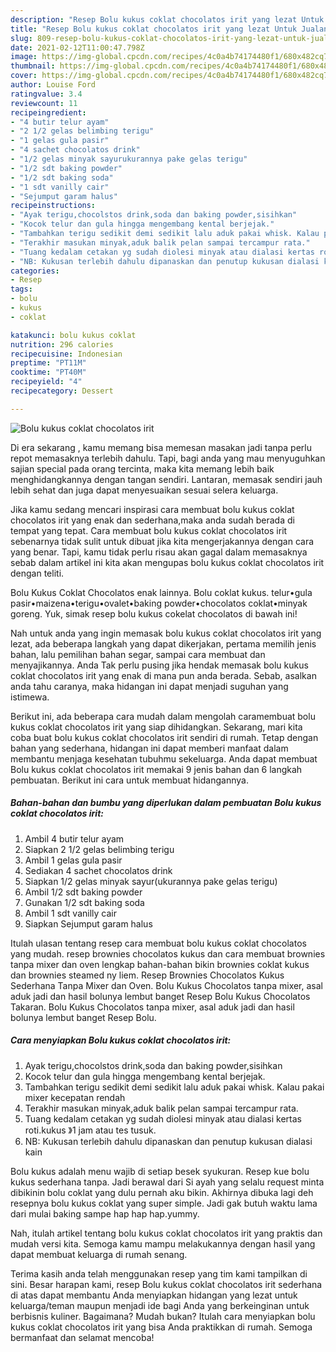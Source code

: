```yaml
---
description: "Resep Bolu kukus coklat chocolatos irit yang lezat Untuk Jualan"
title: "Resep Bolu kukus coklat chocolatos irit yang lezat Untuk Jualan"
slug: 809-resep-bolu-kukus-coklat-chocolatos-irit-yang-lezat-untuk-jualan
date: 2021-02-12T11:00:47.798Z
image: https://img-global.cpcdn.com/recipes/4c0a4b74174480f1/680x482cq70/bolu-kukus-coklat-chocolatos-irit-foto-resep-utama.jpg
thumbnail: https://img-global.cpcdn.com/recipes/4c0a4b74174480f1/680x482cq70/bolu-kukus-coklat-chocolatos-irit-foto-resep-utama.jpg
cover: https://img-global.cpcdn.com/recipes/4c0a4b74174480f1/680x482cq70/bolu-kukus-coklat-chocolatos-irit-foto-resep-utama.jpg
author: Louise Ford
ratingvalue: 3.4
reviewcount: 11
recipeingredient:
- "4 butir telur ayam"
- "2 1/2 gelas belimbing terigu"
- "1 gelas gula pasir"
- "4 sachet chocolatos drink"
- "1/2 gelas minyak sayurukurannya pake gelas terigu"
- "1/2 sdt baking powder"
- "1/2 sdt baking soda"
- "1 sdt vanilly cair"
- "Sejumput garam halus"
recipeinstructions:
- "Ayak terigu,chocolstos drink,soda dan baking powder,sisihkan"
- "Kocok telur dan gula hingga mengembang kental berjejak."
- "Tambahkan terigu sedikit demi sedikit lalu aduk pakai whisk. Kalau pakai mixer kecepatan rendah"
- "Terakhir masukan minyak,aduk balik pelan sampai tercampur rata."
- "Tuang kedalam cetakan yg sudah diolesi minyak atau dialasi kertas roti.kukus 》1 jam atau tes tusuk."
- "NB: Kukusan terlebih dahulu dipanaskan dan penutup kukusan dialasi kain"
categories:
- Resep
tags:
- bolu
- kukus
- coklat

katakunci: bolu kukus coklat 
nutrition: 296 calories
recipecuisine: Indonesian
preptime: "PT11M"
cooktime: "PT40M"
recipeyield: "4"
recipecategory: Dessert

---
```



![Bolu kukus coklat chocolatos irit](https://img-global.cpcdn.com/recipes/4c0a4b74174480f1/680x482cq70/bolu-kukus-coklat-chocolatos-irit-foto-resep-utama.jpg)

Di era  sekarang , kamu memang bisa memesan masakan jadi tanpa perlu repot memasaknya terlebih dahulu. Tapi, bagi anda yang mau menyuguhkan sajian special pada orang tercinta, maka kita memang lebih baik menghidangkannya dengan tangan sendiri. Lantaran, memasak sendiri jauh lebih sehat dan juga dapat menyesuaikan sesuai selera keluarga.

Jika kamu sedang mencari inspirasi cara membuat bolu kukus coklat chocolatos irit yang enak dan sederhana,maka anda sudah berada di tempat yang tepat. Cara membuat bolu kukus coklat chocolatos irit  sebenarnya tidak sulit untuk dibuat jika kita mengerjakannya dengan cara yang benar. Tapi, kamu tidak perlu risau akan gagal dalam memasaknya 
sebab dalam artikel ini kita akan mengupas bolu kukus coklat chocolatos irit dengan teliti.  

Bolu Kukus Coklat Chocolatos enak lainnya. Bolu coklat kukus. telur•gula pasir•maizena•terigu•ovalet•baking powder•chocolatos coklat•minyak goreng. Yuk, simak resep bolu kukus cokelat chocolatos di bawah ini!

Nah untuk anda yang ingin memasak bolu kukus coklat chocolatos irit yang lezat, ada beberapa langkah yang dapat dikerjakan, pertama memilih jenis bahan, lalu pemilihan bahan segar, sampai cara membuat dan menyajikannya. Anda Tak perlu pusing jika hendak memasak bolu kukus coklat chocolatos irit yang enak di mana pun anda berada. Sebab, asalkan anda  tahu caranya, maka hidangan ini dapat menjadi suguhan yang istimewa.

Berikut ini, ada beberapa cara mudah dalam mengolah caramembuat bolu kukus coklat chocolatos irit yang siap dihidangkan. Sekarang, mari kita coba buat bolu kukus coklat chocolatos irit sendiri di rumah. Tetap dengan bahan yang sederhana, hidangan ini dapat memberi manfaat dalam membantu menjaga kesehatan tubuhmu sekeluarga. Anda dapat membuat Bolu kukus coklat chocolatos irit memakai 9 jenis bahan dan 6 langkah pembuatan. Berikut ini cara untuk membuat hidangannya.

<!--inarticleads1-->

##### Bahan-bahan dan bumbu yang diperlukan dalam pembuatan Bolu kukus coklat chocolatos irit:

1. Ambil 4 butir telur ayam
1. Siapkan 2 1/2 gelas belimbing terigu
1. Ambil 1 gelas gula pasir
1. Sediakan 4 sachet chocolatos drink
1. Siapkan 1/2 gelas minyak sayur(ukurannya pake gelas terigu)
1. Ambil 1/2 sdt baking powder
1. Gunakan 1/2 sdt baking soda
1. Ambil 1 sdt vanilly cair
1. Siapkan Sejumput garam halus


Itulah ulasan tentang resep cara membuat bolu kukus coklat chocolatos yang mudah. resep brownies chocolatos kukus dan cara membuat brownies tanpa mixer dan oven lengkap bahan-bahan bikin brownies coklat kukus dan brownies steamed ny liem. Resep Brownies Chocolatos Kukus Sederhana Tanpa Mixer dan Oven. Bolu Kukus Chocolatos tanpa mixer, asal aduk jadi dan hasil bolunya lembut banget Resep Bolu Kukus Chocolatos Takaran. Bolu Kukus Chocolatos tanpa mixer, asal aduk jadi dan hasil bolunya lembut banget Resep Bolu. 

<!--inarticleads2-->

##### Cara menyiapkan Bolu kukus coklat chocolatos irit:

1. Ayak terigu,chocolstos drink,soda dan baking powder,sisihkan
1. Kocok telur dan gula hingga mengembang kental berjejak.
1. Tambahkan terigu sedikit demi sedikit lalu aduk pakai whisk. Kalau pakai mixer kecepatan rendah
1. Terakhir masukan minyak,aduk balik pelan sampai tercampur rata.
1. Tuang kedalam cetakan yg sudah diolesi minyak atau dialasi kertas roti.kukus 》1 jam atau tes tusuk.
1. NB: Kukusan terlebih dahulu dipanaskan dan penutup kukusan dialasi kain


Bolu kukus adalah menu wajib di setiap besek syukuran. Resep kue bolu kukus sederhana tanpa. Jadi berawal dari Si ayah yang selalu request minta dibikinin bolu coklat yang dulu pernah aku bikin. Akhirnya dibuka lagi deh resepnya bolu kukus coklat yang super simple. Jadi gak butuh waktu lama dari mulai baking sampe hap hap hap.yummy. 

Nah, itulah artikel tentang  bolu kukus coklat chocolatos irit  yang praktis dan mudah versi kita. Semoga kamu mampu melakukannya dengan hasil yang dapat membuat keluarga di rumah senang. 

Terima kasih anda telah menggunakan resep yang tim kami tampilkan di sini. Besar harapan kami, resep  Bolu kukus coklat chocolatos irit sederhana di atas dapat membantu Anda menyiapkan hidangan yang lezat untuk keluarga/teman maupun menjadi ide bagi Anda yang berkeinginan untuk berbisnis kuliner. Bagaimana? Mudah bukan? Itulah cara menyiapkan bolu kukus coklat chocolatos irit yang bisa Anda praktikkan di rumah. Semoga bermanfaat dan selamat mencoba!

